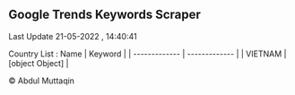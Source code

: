 

## Google Trends Keywords Scraper 
 
Last Update 21-05-2022 , 14:40:41

Country List :
 Name  | Keyword |
| ------------- | ------------- |
| VIETNAM | [object Object] |



© Abdul Muttaqin 
